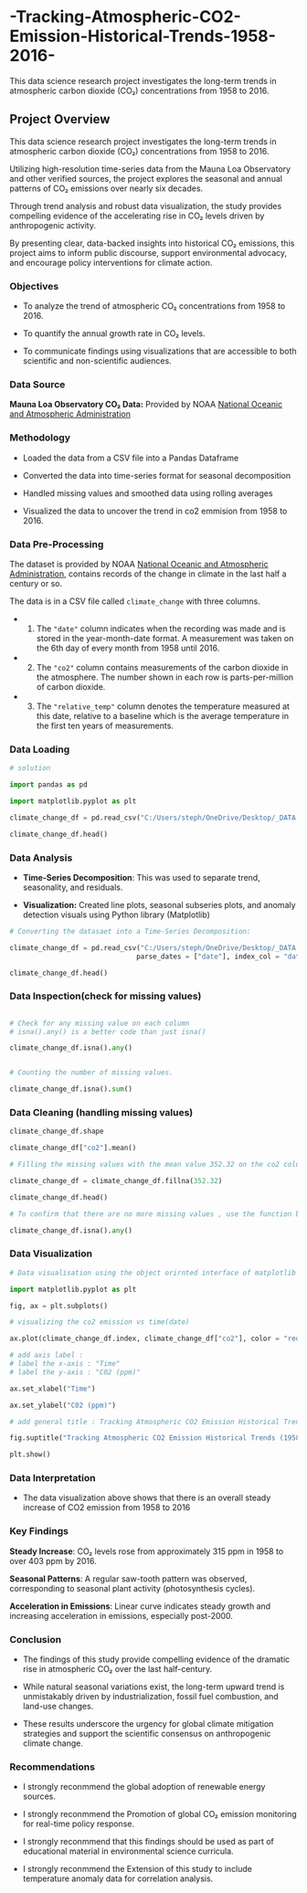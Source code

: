 # -Tracking-Atmospheric-CO2-Emission-Historical-Trends-1958-2016-
This data science research project investigates the long-term trends in atmospheric carbon dioxide (CO₂) concentrations from 1958 to 2016.


## Project Overview
This data science research project investigates the long-term trends in atmospheric carbon dioxide (CO₂) concentrations from 1958 to 2016.

Utilizing high-resolution time-series data from the Mauna Loa Observatory and other verified sources, the project explores the seasonal and annual patterns of CO₂ emissions over nearly six decades.

Through trend analysis and robust data visualization, the study provides compelling evidence of the accelerating rise in CO₂ levels driven by anthropogenic activity.

By presenting clear, data-backed insights into historical CO₂ emissions, this project aims to inform public discourse, support environmental advocacy, and encourage policy interventions for climate action.

### Objectives

- To analyze the trend of atmospheric CO₂ concentrations from 1958 to 2016.

- To quantify the annual growth rate in CO₂ levels.

- To communicate findings using visualizations that are accessible to both scientific and non-scientific audiences.

### Data Source

**Mauna Loa Observatory CO₂ Data:** Provided by NOAA [National Oceanic and Atmospheric Administration](https://gml.noaa.gov/ccgg/trends/)

### Methodology

- Loaded the data from a CSV file into a Pandas Dataframe

- Converted the data into time-series format for seasonal decomposition

- Handled missing values and smoothed data using rolling averages

- Visualized the data to uncover the trend in co2 emmision from 1958 to 2016.

### Data Pre-Processing

The dataset is provided by NOAA [National Oceanic and Atmospheric Administration](https://gml.noaa.gov/ccgg/trends/),  contains records of the change in climate in the last half a century or so. 

The data is in a CSV file called `climate_change` with three columns. 

- 1. The `"date"` column indicates when the recording was made and is stored in the year-month-date format.
     A measurement was taken on the 6th day of every month from 1958 until 2016. 


- 2. The  `"co2"` column contains measurements of the carbon dioxide in the atmosphere.
     The number shown in each row is parts-per-million of carbon dioxide. 


- 3. The  `"relative_temp"` column denotes the temperature measured at this date, relative to a baseline which is the average        temperature in the first ten years of measurements. 

### Data Loading

```python
# solution 

import pandas as pd

import matplotlib.pyplot as plt

climate_change_df = pd.read_csv("C:/Users/steph/OneDrive/Desktop/_DATA SCIENCE BOOTCAMP TRAINING/DATA SET/climate_change.csv")

climate_change_df.head()

```

###  Data Analysis

- **Time-Series Decomposition**: This was used to separate trend, seasonality, and residuals.

- **Visualization:** Created line plots,  seasonal subseries plots, and anomaly detection visuals using Python library (Matplotlib)

``` python
# Converting the datasaet into a Time-Series Decomposition:

climate_change_df = pd.read_csv("C:/Users/steph/OneDrive/Desktop/_DATA SCIENCE BOOTCAMP TRAINING/DATA SET/climate_change.csv",
                               parse_dates = ["date"], index_col = "date")

climate_change_df.head()

```

###  Data Inspection(check for missing values)

``` python

# Check for any missing value on each column
# isna().any() is a better code than just isna()

climate_change_df.isna().any()

```

``` python

# Counting the number of missing values.

climate_change_df.isna().sum()

```

### Data Cleaning (handling missing values) 

``` python
climate_change_df.shape
```

``` python
climate_change_df["co2"].mean()
```
``` python
# Filling the missing values with the mean value 352.32 on the co2 column.

climate_change_df = climate_change_df.fillna(352.32)

climate_change_df.head()

```
``` python
# To confirm that there are no more missing values , use the function below.

climate_change_df.isna().any()
```

### Data Visualization

```python
# Data visualisation using the object orirnted interface of matplotlib 

import matplotlib.pyplot as plt

fig, ax = plt.subplots()

# visualizing the co2 emission vs time(date)

ax.plot(climate_change_df.index, climate_change_df["co2"], color = "red")

# add axis label : 
# label the x-axis : "Time"
# label the y-axis : "C02 (ppm)"

ax.set_xlabel("Time")

ax.set_ylabel("C02 (ppm)")

# add general title : Tracking Atmospheric CO2 Emission Historical Trends (1958–2016)

fig.suptitle("Tracking Atmospheric CO2 Emission Historical Trends (1958–2016)")

plt.show()

```

###  Data Interpretation

* The data visualization above shows that there is an overall steady increase of CO2 emission from 1958 to 2016

### Key Findings

**Steady Increase**: CO₂ levels rose from approximately 315 ppm in 1958 to over 403 ppm by 2016.

**Seasonal Patterns**: A regular saw-tooth pattern was observed, corresponding to seasonal plant activity (photosynthesis cycles).

**Acceleration in Emissions**: Linear curve indicates steady growth and increasing acceleration in emissions, especially post-2000.

### Conclusion

- The findings of this study provide compelling evidence of the dramatic rise in atmospheric CO₂ over the last half-century.

- While natural seasonal variations exist, the long-term upward trend is unmistakably driven by industrialization, fossil fuel combustion, and land-use changes. 

- These results underscore the urgency for global climate mitigation strategies and support the scientific consensus on anthropogenic climate change.

### Recommendations

- I strongly reconmmend  the global adoption of renewable energy sources.

- I strongly reconmmend the Promotion of  global CO₂ emission monitoring for real-time policy response.

- I strongly reconmmend that this  findings should be used as part of educational material in environmental science curricula.

- I strongly reconmmend the Extension of this  study to include temperature anomaly data for correlation analysis.

